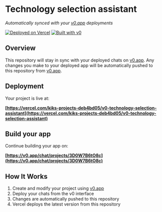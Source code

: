 # Technology selection assistant

*Automatically synced with your [v0.app](https://v0.app) deployments*

[![Deployed on Vercel](https://img.shields.io/badge/Deployed%20on-Vercel-black?style=for-the-badge&logo=vercel)](https://vercel.com/kiks-projects-deb4bd05/v0-technology-selection-assistant)
[![Built with v0](https://img.shields.io/badge/Built%20with-v0.app-black?style=for-the-badge)](https://v0.app/chat/projects/3D0W7B6tO8c)

## Overview

This repository will stay in sync with your deployed chats on [v0.app](https://v0.app).
Any changes you make to your deployed app will be automatically pushed to this repository from [v0.app](https://v0.app).

## Deployment

Your project is live at:

**[https://vercel.com/kiks-projects-deb4bd05/v0-technology-selection-assistant](https://vercel.com/kiks-projects-deb4bd05/v0-technology-selection-assistant)**

## Build your app

Continue building your app on:

**[https://v0.app/chat/projects/3D0W7B6tO8c](https://v0.app/chat/projects/3D0W7B6tO8c)**

## How It Works

1. Create and modify your project using [v0.app](https://v0.app)
2. Deploy your chats from the v0 interface
3. Changes are automatically pushed to this repository
4. Vercel deploys the latest version from this repository
